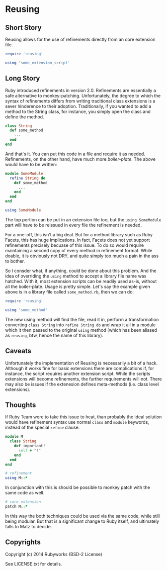 # Reusing

## Short Story

Reusing allows for the use of refinements directly from an core extension file.

```ruby
require 'reusing'

using 'some_extension_script'
```

## Long Story

Ruby introduced refinements in version 2.0. Refinements are essentially
a safe alternative to monkey-patching. Unfortunately, the degree to which
the syntax of refinements differs from writing traditional class extensions
is a sever hinderence to their adoption. Traditionally, if you wanted to add
a method to the String class, for instance, you simply open the class
and define the method.

```ruby
class String
  def some_method
    ...
  end
end
```

And that's it. You can put this code in a file and require it as needed.
Refinements, on the other hand, have much more *boiler-plate*. The
above would have to be written:

```ruby
module SomeModule
  refine String do
    def some_method
      ...
    end
  end
end

using SomeModule
```

The top portion can be put in an extension file too, but the `using SomeModule` part
will have to be reissued in every file the refinement is needed.

For a one-off, this isn't a big deal. But for a method library such as
Ruby Facets, this has huge implications. In fact, Facets does not yet support
refinements precisely becuase of this issue. To do so would require maintaining
a second copy of every method in refinement format. While doable, it is obviously
not DRY, and quite simply too much a pain in the ass to bother.

So I consder what, if anything, could be done about this problem. And the idea of
overriding the `using` method to accept a library file name was hatched.
With it, most extension scripts can be readily used as-is, without all
the boiler-plate. Usage is pretty simple. Let's say the example given
above is in a library file called `some_method.rb`, then we can do:

```ruby
require 'reusing'

using 'some_method'
```

The new using method will find the file, read it in, perform a transformation
converting `class String` into `refine String do` and wrap it all in a module
which it then passed to the original `using` method (which has been aliased
as `reusing`, btw, hence the name of this library).


## Caveats

Unfortunately the implementation of Reusing is necessarily a bit of a hack. Although
it works fine for basic extensions there are complications if, for instance,
the script requires another extension script. While the scripts extensions will become
refinements, the further requirements will not. There may also be issues if the
extenesion defines meta-methods (i.e. class level extensions).


## Thoughts

If Ruby Team were to take this issue to heat, than probably the ideal solution would
have refinement syntax use normal `class` and `module` keywords, instead of the
special `refine` clause.

```ruby
module M
  class String
    def important!
      self + "!"
    end
  end
end

# refinement
using M::*
```

In conjunction with this is should be possible to monkey patch with the same code as well.

```ruby
# core extension
patch M::*
```

In this way the both techniques could be used via the same code, while still being modular.
But that is a significant change to Ruby itself, and ultimately falls to Matz to decide.


## Copyrights

Copyright (c) 2014 Rubyworks (BSD-2 License)

See LICENSE.txt for details.
